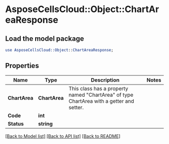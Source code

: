 # AsposeCellsCloud::Object::ChartAreaResponse 

## Load the model package
```perl
use AsposeCellsCloud::Object::ChartAreaResponse;
```

## Properties
Name | Type | Description | Notes
------------ | ------------- | ------------- | -------------
**ChartArea** | **ChartArea** | This class has a property named "ChartArea" of type ChartArea with a getter and setter. |
**Code** | **int** |  |
**Status** | **string** |  |  

[[Back to Model list]](../README.md#documentation-for-models) [[Back to API list]](../README.md#documentation-for-api-endpoints) [[Back to README]](../README.md)

